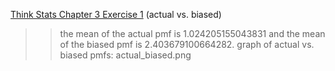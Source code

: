 [Think Stats Chapter 3 Exercise 1](http://greenteapress.com/thinkstats2/html/thinkstats2004.html#toc31) (actual vs. biased)

>> the mean of the actual pmf is 1.024205155043831 and the mean of the biased pmf is 
2.403679100664282. graph of actual vs. biased pmfs: actual_biased.png